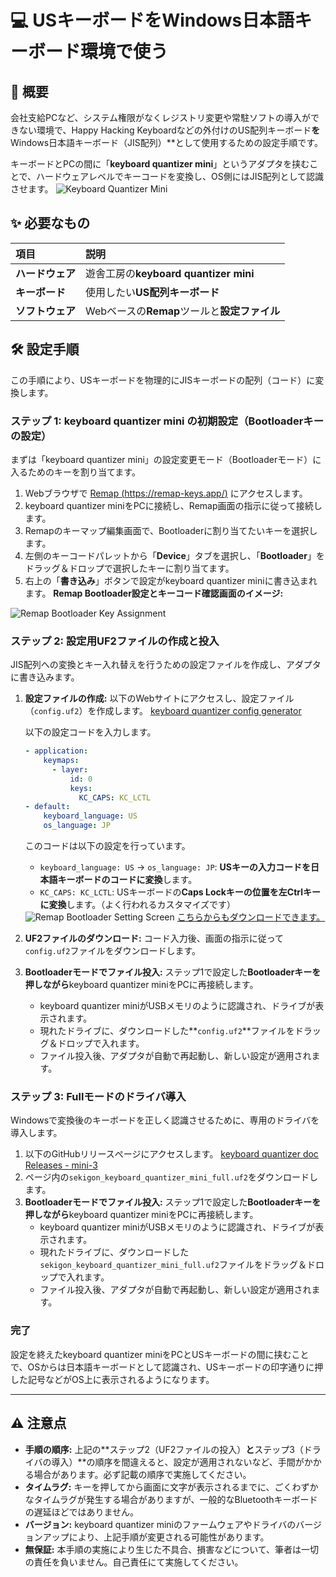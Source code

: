 # 💻 USキーボードをWindows日本語キーボード環境で使う

## 📄 概要

会社支給PCなど、システム権限がなくレジストリ変更や常駐ソフトの導入ができない環境で、Happy Hacking Keyboardなどの外付けのUS配列キーボード**を**Windows日本語キーボード（JIS配列）**として使用するための設定手順です。

キーボードとPCの間に「**keyboard quantizer mini**」というアダプタを挟むことで、ハードウェアレベルでキーコードを変換し、OS側にはJIS配列として認識させます。
<img src="https://github.com/user-attachments/assets/8c11a08f-bf0b-4ff5-aa3b-28b2be5aa2ee" alt="Keyboard Quantizer Mini" style="max-width: 100%; height: auto;">

## ✨ 必要なもの

| 項目 | 説明 |
| :--- | :--- |
| **ハードウェア** | 遊舎工房の**keyboard quantizer mini** |
| **キーボード** | 使用したい**US配列キーボード** |
| **ソフトウェア** | Webベースの**Remap**ツールと**設定ファイル** |

## 🛠️ 設定手順

この手順により、USキーボードを物理的にJISキーボードの配列（コード）に変換します。

### ステップ 1: keyboard quantizer mini の初期設定（Bootloaderキーの設定）

まずは「keyboard quantizer mini」の設定変更モード（Bootloaderモード）に入るためのキーを割り当てます。

1.  Webブラウザで [Remap (https://remap-keys.app/)](https://remap-keys.app/) にアクセスします。
2.  keyboard quantizer miniをPCに接続し、Remap画面の指示に従って接続します。
3.  Remapのキーマップ編集画面で、Bootloaderに割り当てたいキーを選択します。
4.  左側のキーコードパレットから「**Device**」タブを選択し、「**Bootloader**」をドラッグ＆ドロップで選択したキーに割り当てます。
5.  右上の「**書き込み**」ボタンで設定がkeyboard quantizer miniに書き込まれます。
**Remap Bootloader設定とキーコード確認画面のイメージ:**
<img src="https://github.com/user-attachments/assets/3cee1c43-f321-44f3-8fb9-eb3fb9eddb59" alt="Remap Bootloader Key Assignment" style="max-width: 100%; height: auto;">

### ステップ 2: 設定用UF2ファイルの作成と投入

JIS配列への変換とキー入れ替えを行うための設定ファイルを作成し、アダプタに書き込みます。

1.  **設定ファイルの作成:**
    以下のWebサイトにアクセスし、設定ファイル（`config.uf2`）を作成します。
    [keyboard quantizer config generator](https://sekigon-gonnoc.github.io/keyboard-quantizer-config-generator/)
    
    以下の設定コードを入力します。
    
    ````yaml
    - application:
        keymaps:
          - layer:
              id: 0
              keys:
                KC_CAPS: KC_LCTL
    - default:
        keyboard_language: US
        os_language: JP
    ````
    このコードは以下の設定を行っています。
    * `keyboard_language: US` → `os_language: JP`: **USキーの入力コードを日本語キーボードのコードに変換**します。
    * `KC_CAPS: KC_LCTL`: USキーボードの**Caps Lockキーの位置を左Ctrlキーに変換**します。（よく行われるカスタマイズです）
    <img src="https://github.com/user-attachments/assets/6e4a8cc2-eb16-4af6-b321-8ce799b0dc8c" alt="Remap Bootloader Setting Screen" style="max-width: 100%; height: auto;">
    <a href = "https://github.com/Layer812/USJP/blob/main/CONFIG.UF2">こちらからもダウンロードできます。</a>
2.  **UF2ファイルのダウンロード:**
    コード入力後、画面の指示に従って`config.uf2`ファイルをダウンロードします。
3.  **Bootloaderモードでファイル投入:**
    ステップ1で設定した**Bootloaderキーを押しながら**keyboard quantizer miniをPCに再接続します。
    
    * keyboard quantizer miniがUSBメモリのように認識され、ドライブが表示されます。
    * 現れたドライブに、ダウンロードした**`config.uf2`**ファイルをドラッグ＆ドロップで入れます。
    * ファイル投入後、アダプタが自動で再起動し、新しい設定が適用されます。

### ステップ 3: Fullモードのドライバ導入

Windowsで変換後のキーボードを正しく認識させるために、専用のドライバを導入します。

1.  以下のGitHubリリースぺージにアクセスします。
    [keyboard quantizer doc Releases - mini-3](https://github.com/sekigon-gonnoc/keyboard-quantizer-doc/releases/tag/mini-3)
2.  ページ内の`sekigon_keyboard_quantizer_mini_full.uf2`をダウンロードします。
3.  **Bootloaderモードでファイル投入:**
    ステップ1で設定した**Bootloaderキーを押しながら**keyboard quantizer miniをPCに再接続します。
    * keyboard quantizer miniがUSBメモリのように認識され、ドライブが表示されます。
    * 現れたドライブに、ダウンロードした`sekigon_keyboard_quantizer_mini_full.uf2`ファイルをドラッグ＆ドロップで入れます。
    * ファイル投入後、アダプタが自動で再起動し、新しい設定が適用されます。

### 完了

設定を終えたkeyboard quantizer miniをPCとUSキーボードの間に挟むことで、OSからは日本語キーボードとして認識され、USキーボードの印字通りに押した記号などがOS上に表示されるようになります。

---

## ⚠️ 注意点

* **手順の順序:** 上記の**ステップ2（UF2ファイルの投入）**と**ステップ3（ドライバの導入）**の順序を間違えると、設定が適用されないなど、手間がかかる場合があります。必ず記載の順序で実施してください。
* **タイムラグ:** キーを押してから画面に文字が表示されるまでに、ごくわずかなタイムラグが発生する場合がありますが、一般的なBluetoothキーボードの遅延ほどではありません。
* **バージョン:** keyboard quantizer miniのファームウェアやドライバのバージョンアップにより、上記手順が変更される可能性があります。
* **無保証:** 本手順の実施により生じた不具合、損害などについて、筆者は一切の責任を負いません。自己責任にて実施してください。
